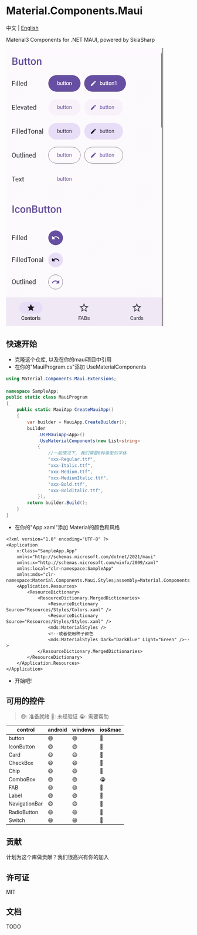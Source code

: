 # Material.Components.Maui

中文 | [English](README.md)

Material3 Components for .NET MAUI, powered by SkiaSharp

![](assets/preview.gif)



## 快速开始

- 克隆这个仓库,  以及在你的maui项目中引用
- 在你的"MauiProgram.cs"添加 UseMaterialComponents

```C#
using Material.Components.Maui.Extensions;

namespace SampleApp;
public static class MauiProgram
{
    public static MauiApp CreateMauiApp()
    {
        var builder = MauiApp.CreateBuilder();
        builder
            .UseMauiApp<App>()
            .UseMaterialComponents(new List<string>
            {
                //一般情况下, 我们需要6种类型的字体
                "xxx-Regular.ttf",
                "xxx-Italic.ttf",
                "xxx-Medium.ttf",
                "xxx-MediumItalic.ttf",
                "xxx-Bold.ttf",
                "xxx-BoldItalic.ttf",
            });
        return builder.Build();
    }
}
```

- 在你的"App.xaml"添加 Material的颜色和风格

```xaml
<?xml version="1.0" encoding="UTF-8" ?>
<Application
    x:Class="SampleApp.App"
    xmlns="http://schemas.microsoft.com/dotnet/2021/maui"
    xmlns:x="http://schemas.microsoft.com/winfx/2009/xaml"
    xmlns:local="clr-namespace:SampleApp"
    xmlns:mds="clr-namespace:Material.Components.Maui.Styles;assembly=Material.Components.Maui">
    <Application.Resources>
        <ResourceDictionary>
            <ResourceDictionary.MergedDictionaries>
                <ResourceDictionary Source="Resources/Styles/Colors.xaml" />
                <ResourceDictionary Source="Resources/Styles/Styles.xaml" />
                <mds:MaterialStyles />
                <!--或者使用种子颜色
                <mds:MaterialStyles Dark="DarkBlue" Light="Green" />-->
            </ResourceDictionary.MergedDictionaries>
        </ResourceDictionary>
    </Application.Resources>
</Application>
```

- 开始吧!



## 可用的控件

> 😄: 准备就绪   🤔: 未经验证     😭: 需要帮助

| control   | android    | windows   |  ios&mac   |
| ---- | ---- | ---- |----|
| button    | 😄 | 😄 | 🤔 |
| IconButton | 😄 | 😄 |🤔|
| Card | 😄 | 😄 |🤔|
| CheckBox | 😄 | 😄 |🤔|
| Chip | 😄 | 😄 |🤔|
| ComboBox | 😄 | 😄 |😭|
| FAB | 😄 | 😄 |🤔|
| Label | 😄 | 😄 |🤔|
| NavigationBar | 😄 | 😄 |🤔|
| RadioButton | 😄 | 😄 |🤔|
| Switch | 😄 | 😄 |🤔|

## 贡献

计划为这个库做贡献？我们很高兴有你的加入



## 许可证

MIT



## 文档

TODO

